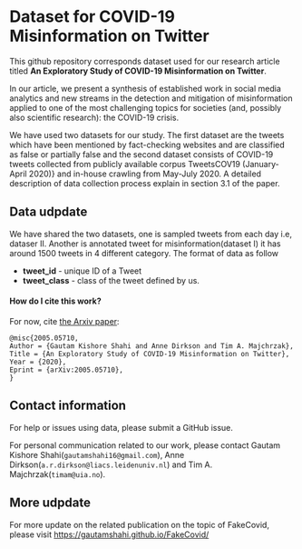 # Dataset for COVID-19 Misinformation on Twitter

This github repository corresponds dataset used for our research article titled **An Exploratory Study of COVID-19 Misinformation on Twitter**.

In our article, we present a synthesis of established work in social media analytics and new streams in the detection and mitigation of misinformation applied to one of the most challenging topics for societies (and, possibly also scientific research): the COVID-19 crisis.

We have used two datasets for our study. The first dataset are the tweets which have been mentioned by fact-checking websites and are classified as false or partially false and the second dataset consists of COVID-19 tweets collected from publicly available corpus TweetsCOV19 (January-April 2020)} and in-house crawling from May-July 2020. A detailed description of data collection process explain in section 3.1 of the paper.

## Data udpdate
We have shared the two datasets, one is sampled tweets from each day i.e, dataser II.  Another is annotated tweet for misinformation(dataset I) it has around 1500 tweets in 4 different category. The format of data as follow

* **tweet_id** - unique ID of a Tweet
* **tweet_class** - class of the tweet defined by us.


#### How do I cite this work?

For now, cite [the Arxiv paper](https://arxiv.org/pdf/2005.05710.pdf):

```
@misc{2005.05710,
Author = {Gautam Kishore Shahi and Anne Dirkson and Tim A. Majchrzak},
Title = {An Exploratory Study of COVID-19 Misinformation on Twitter},
Year = {2020},
Eprint = {arXiv:2005.05710},
}
```


## Contact information

For help or issues using data, please submit a GitHub issue.

For personal communication related to our work, please contact Gautam Kishore Shahi(`gautamshahi16@gmail.com`), Anne Dirkson(`a.r.dirkson@liacs.leidenuniv.nl`) and Tim A. Majchrzak(`timam@uia.no`).

## More udpdate
For more update on the related publication on the topic of FakeCovid, please visit https://gautamshahi.github.io/FakeCovid/
